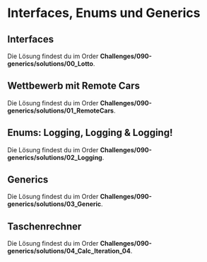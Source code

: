 # Interfaces, Enums und Generics

## Interfaces

Die Lösung findest du im Order **Challenges/090-generics/solutions/00_Lotto**.

## Wettbewerb mit Remote Cars

Die Lösung findest du im Order **Challenges/090-generics/solutions/01_RemoteCars**.

## Enums: Logging, Logging & Logging!

Die Lösung findest du im Order **Challenges/090-generics/solutions/02_Logging**.

## Generics

Die Lösung findest du im Order **Challenges/090-generics/solutions/03_Generic**.

## Taschenrechner

Die Lösung findest du im Order **Challenges/090-generics/solutions/04_Calc_Iteration_04**.

